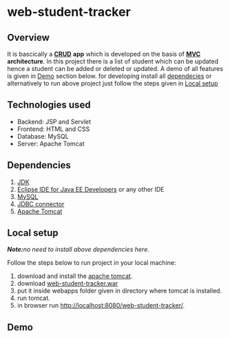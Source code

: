 # web-student-tracker

## Overview

It is bascically a [**CRUD**](https://en.wikipedia.org/wiki/Create,_read,_update_and_delete) **app** which is 
developed on the basis of [**MVC**](https://en.wikipedia.org/wiki/Model%E2%80%93view%E2%80%93controller) **architecture**. In this project there is a list of student which can be updated hence a student can be added or deleted or updated. A demo of all features is given in [Demo](#demo) section below. for developing install all [dependecies](#dependencies) or alternatively to run above project just follow the steps given in [Local setup](#local-setup)

## Technologies used

- Backend: JSP and Servlet
- Frontend: HTML and CSS
- Database: MySQL
- Server: Apache Tomcat

## Dependencies

1. [JDK](https://www.oracle.com/java/technologies/javase/javase-jdk8-downloads.html)
2. [Eclipse IDE for Java EE Developers](https://www.eclipse.org/downloads/packages/release/kepler/sr2/eclipse-ide-java-ee-developers) or any other IDE
3. [MySQL](https://www.mysql.com/downloads/)
4. [JDBC connector](https://dev.mysql.com/downloads/connector/j/5.1.html)
5. [Apache Tomcat](https://tomcat.apache.org/download-80.cgi)

## Local setup

**_Note:_**_no need to install above dependencies here._

Follow the steps below to run project in your local machine:
1. download and install the [apache tomcat](https://tomcat.apache.org/download-80.cgi).
2. download [web-student-tracker.war](https://github.com/Sheldon1999/web-student-tracker/blob/master/web-student-tracker.war)
3. put it inside webapps folder given in directory where tomcat is installed.
4. run tomcat.
5. in browser run [http://localhost:8080/web-student-tracker/](http://localhost:8080/web-student-tracker/).

## Demo


